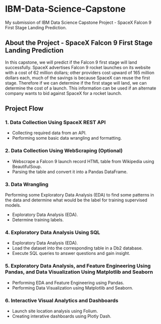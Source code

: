 # IBM-Data-Science-Capstone
My submission of IBM Data Science Capstone Project - SpaceX Falcon 9 First Stage Landing Prediction.

## About the Project - SpaceX Falcon 9 First Stage Landing Prediction
In this capstone, we will predict if the Falcon 9 first stage will land successfully. SpaceX advertises Falcon 9 rocket launches on its website with a cost of 62 million dollars; other providers cost upward of 165 million dollars each, much of the savings is because SpaceX can reuse the first stage. Therefore if we can determine if the first stage will land, we can determine the cost of a launch. This information can be used if an alternate company wants to bid against SpaceX for a rocket launch.

## Project Flow
### 1. Data Collection Using SpaceX REST API
* Collecting required data from an API.
* Performing some basic data wrangling and formatting.

### 2. Data Collection Using WebScraping (Optional)
* Webscrape a Falcon 9 launch record HTML table from Wikipedia using BeautifulSoup.
* Parsing the table and convert it into a Pandas DataFrame.

### 3. Data Wrangling
Performing some Exploratory Data Analysis (EDA) to find some patterns in the data and determine what would be the label for training supervised models.
* Exploratory Data Analysis (EDA).
* Determine training labels.

### 4. Exploratory Data Analysis Using SQL
* Exploratory Data Analysis (EDA).
* Load the dataset into the corresponding table in a Db2 database.
* Execute SQL queries to answer questions and gain insight.

### 5. Exploratory Data Analysis, and Feature Engineering Using Pandas, and Data Visualization Using Matplotlib and Seaborn
* Performing EDA and Feature Engineering using Pandas.
* Performing Data Visualization using Matplotlib and Seaborn.

### 6. Interactive Visual Analytics and Dashboards
* Launch site location analysis using Folium.
* Creating interative dashboards using Plotly Dash.
